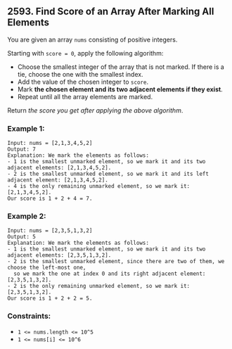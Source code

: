 ## 2593. Find Score of an Array After Marking All Elements

You are given an array ```nums``` consisting of positive integers.

Starting with ```score = 0```, apply the following algorithm:

* Choose the smallest integer of the array that is not marked. If there is a tie, choose the one with the smallest index.
* Add the value of the chosen integer to ```score```.
* Mark **the chosen element and its two adjacent elements if they exist**.
* Repeat until all the array elements are marked.

Return *the score you get after applying the above algorithm*.

### Example 1:
```
Input: nums = [2,1,3,4,5,2]
Output: 7
Explanation: We mark the elements as follows:
- 1 is the smallest unmarked element, so we mark it and its two adjacent elements: [2,1,3,4,5,2].
- 2 is the smallest unmarked element, so we mark it and its left adjacent element: [2,1,3,4,5,2].
- 4 is the only remaining unmarked element, so we mark it: [2,1,3,4,5,2].
Our score is 1 + 2 + 4 = 7.
```
### Example 2:
```
Input: nums = [2,3,5,1,3,2]
Output: 5
Explanation: We mark the elements as follows:
- 1 is the smallest unmarked element, so we mark it and its two adjacent elements: [2,3,5,1,3,2].
- 2 is the smallest unmarked element, since there are two of them, we choose the left-most one,
  so we mark the one at index 0 and its right adjacent element: [2,3,5,1,3,2].
- 2 is the only remaining unmarked element, so we mark it: [2,3,5,1,3,2].
Our score is 1 + 2 + 2 = 5.
```

### Constraints:

* ```1 <= nums.length <= 10^5```
* ```1 <= nums[i] <= 10^6```